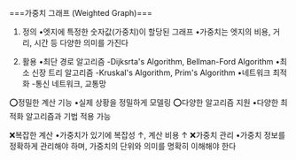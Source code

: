 ===가중치 그래프 (Weighted Graph)===

1. 정의
   •엣지에 특정한 숫자값(가중치)이 할당된 그래프
   •가중치는 엣지의 비용, 거리, 시간 등 다양한 의미를 가진다

2. 활용
   •최단 경로 알고리즘
   -Dijksrta's Algorithm, Bellman-Ford Algorithm
   •최소 신장 트리 알고리즘
   -Kruskal's Algorithm, Prim's Algorithm
   •네트워크 최적화
   -통신 네트워크, 교통망

⭕정밀한 계산 기능
•실제 상황을 정밀하게 모델링
⭕다양한 알고리즘 지원
•다양한 최적화 알고리즘과 기법 적용 가능

❌복잡한 계산
•가중치가 있기에 복잡성 ↑, 계산 비용 ↑
❌가중치 관리
•가중치 정보를 정확하게 관리해야 하며, 가중치의 단위와 의미를 명확히 이해해야 한다